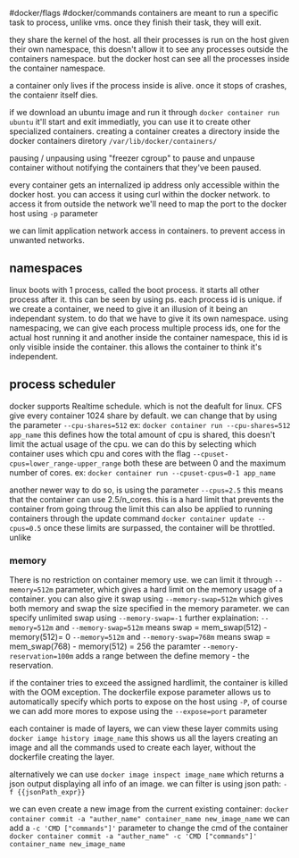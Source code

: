 #docker/flags 
#docker/commands 
containers are meant to run a specific task to process, unlike vms.
once they finish their task, they will exit.

they share the kernel of the host. all their processes is run on the host given their own namespace, this doesn't allow it to see any processes outside the containers namespace. 
but the docker host can see all the processes inside the container namespace.

a container only lives if the process inside is alive.
once it stops of crashes, the contaienr itself dies.

if we download an ubuntu image and run it through
`docker container run ubuntu`
it'll start and exit immediatly, you can use it to create other specialized containers.
creating a container creates a directory inside the docker containers diretory
`/var/lib/docker/containers/`

pausing / unpausing using "freezer cgroup" to pause and unpause container without notifying the containers that they've been paused.

every container gets an internalized ip address only accessible within the docker host.
you can access it using curl within the docker network.
to access it from outside the network we'll need to map the port to the docker host using `-p` parameter

we can limit application network access in containers. to prevent access in unwanted networks.
## namespaces
linux boots with 1 process, called the boot process. it starts all other process after it.
this can be seen by using ps.
each process id is unique. 
if we create a container, we need to give it an illusion of it being an independant system. to do that we have to give it its own namespace.
using namespacing, we can give each process multiple process ids, one for the actual host running it and another inside the container namespace, this id is only visible inside the container. 
this allows the container to think it's independent.
## process scheduler
docker supports Realtime schedule. which is not the deafult for linux.
CFS give every container 1024 share by default.
we can change that by using the parameter `--cpu-shares=512`
ex: `docker container run --cpu-shares=512 app_name`
this defines how the total amount of cpu is shared, this doesn't limit the actual usage of the cpu.
we can do this by selecting which container uses which cpu and cores with the flag `--cpuset-cpus=lower_range-upper_range` both these are between 0 and the maximum number of cores.
ex: `docker container run --cpuset-cpus=0-1 app_name`

another newer way to do so, is using the parameter `--cpus=2.5` this means that the container can use 2.5/n_cores. this is a hard limit that prevents the container from going throug the limit
this can also be applied to running containers through the update command
`docker container update --cpus=0.5`
once these limits are surpassed, the container will be throttled.
unlike
### memory
There is no restriction on container memory use.
we can limit it through `--memory=512m` parameter, which gives a hard limit on the memory usage of a container.
you can also give it swap using `--memory-swap=512m` which gives both memory and swap the size specified in the memory parameter.
we can specify unlimited swap using `--memory-swap=-1`
further explaination:
`--memory=512m` and `--memory-swap=512m`  means swap = mem_swap(512)  - memory(512)= 0
`--memory=512m` and `--memory-swap=768m`  means swap = mem_swap(768) - memory(512) = 256
the paramter `--memory-reservation=100m` adds a range between the define memory - the reservation.

if the container tries to exceed the assigned hardlimit, the container is killed with the OOM exception.
The dockerfile expose parameter allows us to automatically specify which ports to expose on the host using `-P`, of course we can add more mores to expose using the `--expose=port` parameter

each container is  made of layers, we can view these layer commits using
`docker iamge history image_name`
this shows us all the layers creating an image and all the commands used to create each layer, without the dockerfile creating the layer.

alternatively we can use
`docker image inspect image_name`
which returns a json output displaying all info of an image.
we can filter is using json path: `-f {{jsonPath_expr}}`

we can even create a new image from the current existing container:
`docker container commit -a "auther_name" container_name new_image_name`
we can add a `-c 'CMD ["commands"]'` parameter to change the cmd of the container
`docker container commit -a "auther_name" -c 'CMD ["commands"]' container_name new_image_name`